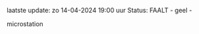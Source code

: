 laatste update: 
zo 14-04-2024 19:00   uur 
Status: FAALT - geel - 
<div class="service Y">microstation</div>